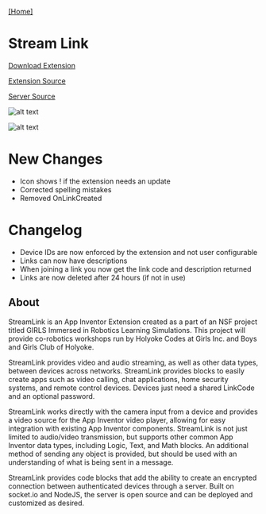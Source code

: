 [[Home]](https://orange.haus)

# Stream Link

[Download Extension](https://orange.haus/streamlink/StreamLink.aix)

[Extension Source](https://github.com/holyokecodes/appinventor-sources)

[Server Source](https://github.com/tgb20/StreamLink)

![alt text](https://orange.haus/streamlink/hostimage.png "Picture of Host Device")

![alt text](https://orange.haus/streamlink/clientimage.png "Picture of Client Device")

# New Changes

- Icon shows ! if the extension needs an update
- Corrected spelling mistakes
- Removed OnLinkCreated

# Changelog

- Device IDs are now enforced by the extension and not user configurable
- Links can now have descriptions
- When joining a link you now get the link code and description returned
- Links are now deleted after 24 hours (if not in use)

## About
StreamLink is an App Inventor Extension created as a part of an NSF project titled GIRLS Immersed in Robotics Learning Simulations. This project will provide co-robotics workshops run by Holyoke Codes at Girls Inc. and Boys and Girls Club of Holyoke. 

StreamLink provides video and audio streaming, as well as other data types, between devices across networks. StreamLink provides blocks to easily create apps such as video calling, chat applications, home security systems, and remote control devices. Devices just need a shared LinkCode and an optional password.

StreamLink works directly with the camera input from a device and provides a video source for the App Inventor video player, allowing for easy integration with existing App Inventor components. StreamLink is not just limited to audio/video transmission, but supports other common App Inventor data types, including Logic, Text, and Math blocks. An additional method of sending any object is provided, but should be used with an understanding of what is being sent in a message.

StreamLink provides code blocks that add the ability to create an encrypted connection between authenticated devices through a server. Built on socket.io and NodeJS, the server is open source and can be deployed and customized as desired.